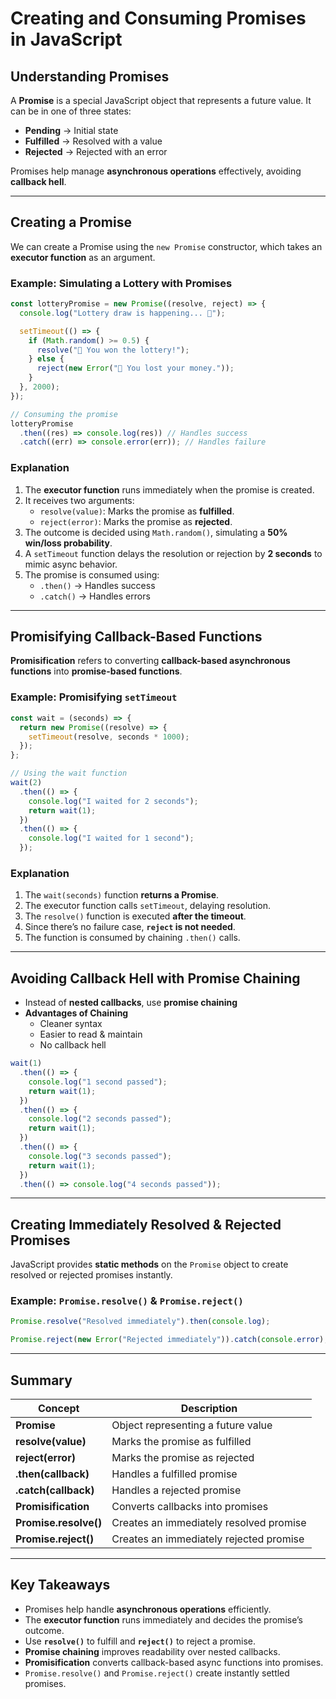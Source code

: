 # **Creating and Consuming Promises in JavaScript**

## **Understanding Promises**

A **Promise** is a special JavaScript object that represents a future value. It can be in one of three states:

- **Pending** → Initial state
- **Fulfilled** → Resolved with a value
- **Rejected** → Rejected with an error

Promises help manage **asynchronous operations** effectively, avoiding **callback hell**.

---

## **Creating a Promise**

We can create a Promise using the `new Promise` constructor, which takes an **executor function** as an argument.

### **Example: Simulating a Lottery with Promises**

```js
const lotteryPromise = new Promise((resolve, reject) => {
  console.log("Lottery draw is happening... 🔮");

  setTimeout(() => {
    if (Math.random() >= 0.5) {
      resolve("🎉 You won the lottery!");
    } else {
      reject(new Error("💩 You lost your money."));
    }
  }, 2000);
});

// Consuming the promise
lotteryPromise
  .then((res) => console.log(res)) // Handles success
  .catch((err) => console.error(err)); // Handles failure
```

### **Explanation**

1. The **executor function** runs immediately when the promise is created.
2. It receives two arguments:
   - `resolve(value)`: Marks the promise as **fulfilled**.
   - `reject(error)`: Marks the promise as **rejected**.
3. The outcome is decided using `Math.random()`, simulating a **50% win/loss probability**.
4. A `setTimeout` function delays the resolution or rejection by **2 seconds** to mimic async behavior.
5. The promise is consumed using:
   - `.then()` → Handles success
   - `.catch()` → Handles errors

---

## **Promisifying Callback-Based Functions**

**Promisification** refers to converting **callback-based asynchronous functions** into **promise-based functions**.

### **Example: Promisifying `setTimeout`**

```js
const wait = (seconds) => {
  return new Promise((resolve) => {
    setTimeout(resolve, seconds * 1000);
  });
};

// Using the wait function
wait(2)
  .then(() => {
    console.log("I waited for 2 seconds");
    return wait(1);
  })
  .then(() => {
    console.log("I waited for 1 second");
  });
```

### **Explanation**

1. The `wait(seconds)` function **returns a Promise**.
2. The executor function calls `setTimeout`, delaying resolution.
3. The `resolve()` function is executed **after the timeout**.
4. Since there’s no failure case, **`reject` is not needed**.
5. The function is consumed by chaining `.then()` calls.

---

## **Avoiding Callback Hell with Promise Chaining**

- Instead of **nested callbacks**, use **promise chaining**
- **Advantages of Chaining**
  - Cleaner syntax
  - Easier to read & maintain
  - No callback hell

```js
wait(1)
  .then(() => {
    console.log("1 second passed");
    return wait(1);
  })
  .then(() => {
    console.log("2 seconds passed");
    return wait(1);
  })
  .then(() => {
    console.log("3 seconds passed");
    return wait(1);
  })
  .then(() => console.log("4 seconds passed"));
```

---

## **Creating Immediately Resolved & Rejected Promises**

JavaScript provides **static methods** on the `Promise` object to create resolved or rejected promises instantly.

### **Example: `Promise.resolve()` & `Promise.reject()`**

```js
Promise.resolve("Resolved immediately").then(console.log);

Promise.reject(new Error("Rejected immediately")).catch(console.error);
```

---

## **Summary**

| Concept               | Description                             |
| --------------------- | --------------------------------------- |
| **Promise**           | Object representing a future value      |
| **resolve(value)**    | Marks the promise as fulfilled          |
| **reject(error)**     | Marks the promise as rejected           |
| **.then(callback)**   | Handles a fulfilled promise             |
| **.catch(callback)**  | Handles a rejected promise              |
| **Promisification**   | Converts callbacks into promises        |
| **Promise.resolve()** | Creates an immediately resolved promise |
| **Promise.reject()**  | Creates an immediately rejected promise |

---

## **Key Takeaways**

- Promises help handle **asynchronous operations** efficiently.
- The **executor function** runs immediately and decides the promise’s outcome.
- Use **`resolve()`** to fulfill and **`reject()`** to reject a promise.
- **Promise chaining** improves readability over nested callbacks.
- **Promisification** converts callback-based async functions into promises.
- `Promise.resolve()` and `Promise.reject()` create instantly settled promises.
